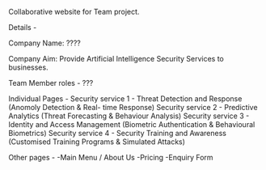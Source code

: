 Collaborative website for Team project.

Details - 

Company Name: ????

Company Aim: Provide Artificial Intelligence Security Services to businesses.


Team Member roles - ???

Individual Pages -
  Security service 1 - Threat Detection and Response (Anomoly Detection & Real- time Response)
  Security service 2 - Predictive Analytics (Threat Forecasting & Behaviour Analysis)
  Security service 3 - Identity and Access Management (Biometric Authentication & Behavioural Biometrics)
  Security service 4 - Security Training and Awareness (Customised Training Programs & Simulated Attacks)

Other pages - 
  -Main Menu / About Us
  -Pricing
  -Enquiry Form


